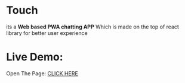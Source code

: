 # Touch

its a **Web based PWA chatting APP** Which is made on the top of react library for better user experience

# Live Demo:
Open The Page: [CLICK HERE](https://globalroom-73408.web.app/)
